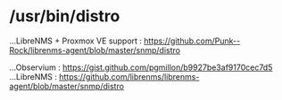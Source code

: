 # /usr/bin/distro

...LibreNMS + Proxmox VE support : https://github.com/Punk--Rock/librenms-agent/blob/master/snmp/distro

...Observium : https://gist.github.com/pgmillon/b9927be3af9170cec7d5
...LibreNMS : https://github.com/librenms/librenms-agent/blob/master/snmp/distro
